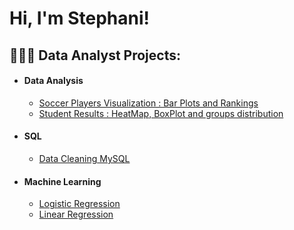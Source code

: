 <h1>Hi, I'm Stephani!</h1>

<h2>👩🏻‍💻 Data Analyst Projects:</h2>

* <h4>Data Analysis</h4>

  - [Soccer Players Visualization : Bar Plots and Rankings ](https://github.com/stephsoto/DataMining)
  - [Student Results : HeatMap, BoxPlot and groups distribution](https://github.com/stephsoto/DataMining/blob/main/Student_Results_Analysis_Project.ipynb)
 
* <h4>SQL</h4>

  - [Data Cleaning MySQL](https://github.com/stephsoto/DataMining/blob/main/DataCleaningProject.sql)
 
* <h4>Machine Learning</h4>

  - [Logistic Regression](https://github.com/stephsoto/DataMining/blob/main/Logistic_Regression_S.ipynb)
  - [Linear Regression](https://github.com/stephsoto/DataMining/blob/main/Logistic_Regression_S.ipynb)
  



<!--
**joshmadakor1/joshmadakor1** is a ✨ _special_ ✨ repository because its `README.md` (this file) appears on your GitHub profile.

Here are some ideas to get you started:

- 🔭 I’m currently working on ...
- 🌱 I’m currently learning ...
- 👯 I’m looking to collaborate on ...
- 🤔 I’m looking for help with ...
- 💬 Ask me about ...
- 📫 How to reach me: ...
- 😄 Pronouns: ...
- ⚡ Fun fact: ...
-->
